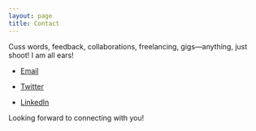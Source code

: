 ```yaml
---
layout: page
title: Contact
---
```


Cuss words, feedback, collaborations, freelancing, gigs—anything, just shoot! I am all ears!

- [Email](mailto:vim.code.level@gmail.com)
  
- [Twitter](https://twitter.com/PinakaX)
  
- [LinkedIn](https://www.linkedin.com/in/vipulmaheshwarii/)

Looking forward to connecting with you!